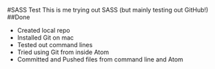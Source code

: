 #SASS Test
This is me trying out SASS (but mainly testing out GitHub!)
##Done
- Created local repo
- Installed Git on mac
- Tested out command lines
- Tried using Git from inside Atom
- Committed and Pushed files from command line and Atom
